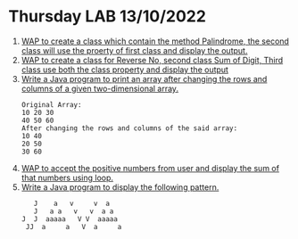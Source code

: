 # Thursday LAB 13/10/2022
1. [WAP to create a class which contain the method Palindrome, the second class will use the proerty of first class and display the output.](./palindrome/)
2. [WAP to create a class for Reverse No, second class Sum of Digit, Third class use both the class property and display the output](./multiLevelInheritance/)
3. [Write a Java program to print an array after changing the rows and columns of a given two-dimensional array.](arrayFlip.java)
   ```
   Original Array:
   10 20 30
   40 50 60
   After changing the rows and columns of the said array:
   10 40
   20 50
   30 60
   ```
4. [WAP to accept the positive numbers  from user and display the sum of that numbers using loop.](addition.java)
5. [Write a Java program to display the following pattern.](java.java)
   ```
      J    a   v     v  a                                                  
      J   a a   v   v  a a                                                 
   J  J  aaaaa   V V  aaaaa                                                
    JJ  a     a   V  a     a
   ```